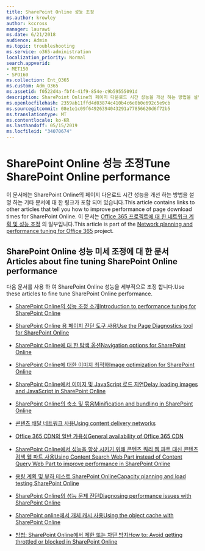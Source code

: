 ```yaml
---
title: SharePoint Online 성능 조정
ms.author: krowley
author: kccross
manager: laurawi
ms.date: 6/21/2018
audience: Admin
ms.topic: troubleshooting
ms.service: o365-administration
localization_priority: Normal
search.appverid:
- MET150
- SPO160
ms.collection: Ent_O365
ms.custom: Adm_O365
ms.assetid: f0522d4a-fbf4-41f9-854e-c9b59555091d
description: SharePoint Online의 페이지 다운로드 시간 성능을 개선 하는 방법을 설명 하는 기타 문서에 대 한 링크가 포함 되어 있습니다.
ms.openlocfilehash: 2359ab11ffd4d03874c410b4c6e0b0e692c5e9cb
ms.sourcegitcommit: 08e1e1c09f64926394043291a77856620d6f72b5
ms.translationtype: MT
ms.contentlocale: ko-KR
ms.lasthandoff: 05/15/2019
ms.locfileid: "34070674"
---
```

# <a name="tune-sharepoint-online-performance"></a><span data-ttu-id="6fa4f-103">SharePoint Online 성능 조정</span><span class="sxs-lookup"><span data-stu-id="6fa4f-103">Tune SharePoint Online performance</span></span>

<span data-ttu-id="6fa4f-104">이 문서에는 SharePoint Online의 페이지 다운로드 시간 성능을 개선 하는 방법을 설명 하는 기타 문서에 대 한 링크가 포함 되어 있습니다.</span><span class="sxs-lookup"><span data-stu-id="6fa4f-104">This article contains links to other articles that tell you how to improve performance of page download times for SharePoint Online.</span></span> <span data-ttu-id="6fa4f-105">이 문서는 [Office 365 프로젝트에 대 한 네트워크 계획 및 성능 조정](https://aka.ms/tune) 의 일부입니다.</span><span class="sxs-lookup"><span data-stu-id="6fa4f-105">This article is part of the [Network planning and performance tuning for Office 365](https://aka.ms/tune) project.</span></span>
   
## <a name="articles-about-fine-tuning-sharepoint-online-performance"></a><span data-ttu-id="6fa4f-106">SharePoint Online 성능 미세 조정에 대 한 문서</span><span class="sxs-lookup"><span data-stu-id="6fa4f-106">Articles about fine tuning SharePoint Online performance</span></span>

<span data-ttu-id="6fa4f-107">다음 문서를 사용 하 여 SharePoint Online 성능을 세부적으로 조정 합니다.</span><span class="sxs-lookup"><span data-stu-id="6fa4f-107">Use these articles to fine tune SharePoint Online performance.</span></span>
  
- [<span data-ttu-id="6fa4f-108">SharePoint Online의 성능 조정 소개</span><span class="sxs-lookup"><span data-stu-id="6fa4f-108">Introduction to performance tuning for SharePoint Online</span></span>](introduction-to-performance-tuning-for-sharepoint-online.md)
    
- [<span data-ttu-id="6fa4f-109">SharePoint Online 용 페이지 진단 도구 사용</span><span class="sxs-lookup"><span data-stu-id="6fa4f-109">Use the Page Diagnostics tool for SharePoint Online</span></span>](page-diagnostics-for-spo.md)
    
- [<span data-ttu-id="6fa4f-110">SharePoint Online에 대 한 탐색 옵션</span><span class="sxs-lookup"><span data-stu-id="6fa4f-110">Navigation options for SharePoint Online</span></span>](navigation-options-for-sharepoint-online.md)
    
- [<span data-ttu-id="6fa4f-111">SharePoint Online에 대한 이미지 최적화</span><span class="sxs-lookup"><span data-stu-id="6fa4f-111">Image optimization for SharePoint Online</span></span>](image-optimization-for-sharepoint-online.md)
    
- [<span data-ttu-id="6fa4f-112">SharePoint Online에서 이미지 및 JavaScript 로드 지연</span><span class="sxs-lookup"><span data-stu-id="6fa4f-112">Delay loading images and JavaScript in SharePoint Online</span></span>](delay-loading-images-and-javascript-in-sharepoint-online.md)
    
- [<span data-ttu-id="6fa4f-113">SharePoint Online의 축소 및 묶음</span><span class="sxs-lookup"><span data-stu-id="6fa4f-113">Minification and bundling in SharePoint Online</span></span>](minification-and-bundling-in-sharepoint-online.md)
    
- [<span data-ttu-id="6fa4f-114">콘텐츠 배달 네트워크 사용</span><span class="sxs-lookup"><span data-stu-id="6fa4f-114">Using content delivery networks</span></span>](using-content-delivery-networks-with-sharepoint-online.md)
    
 - [<span data-ttu-id="6fa4f-115">Office 365 CDN의 일반 가용성</span><span class="sxs-lookup"><span data-stu-id="6fa4f-115">General availability of Office 365 CDN</span></span>](https://dev.office.com/blogs/general-availability-of-office-365-cdn)
    
- [<span data-ttu-id="6fa4f-116">SharePoint Online에서 성능을 향상 시키기 위해 콘텐츠 쿼리 웹 파트 대신 콘텐츠 검색 웹 파트 사용</span><span class="sxs-lookup"><span data-stu-id="6fa4f-116">Using Content Search Web Part instead of Content Query Web Part to improve performance in SharePoint Online</span></span>](using-content-search-web-part-instead-of-content-query-web-part-to-improve-perfo.md)
    
- [<span data-ttu-id="6fa4f-117">용량 계획 및 부하 테스트 SharePoint Online</span><span class="sxs-lookup"><span data-stu-id="6fa4f-117">Capacity planning and load testing SharePoint Online</span></span>](capacity-planning-and-load-testing-sharepoint-online.md)
    
- [<span data-ttu-id="6fa4f-118">SharePoint Online의 성능 문제 진단</span><span class="sxs-lookup"><span data-stu-id="6fa4f-118">Diagnosing performance issues with SharePoint Online</span></span>](diagnosing-performance-issues-with-sharepoint-online.md)
    
- [<span data-ttu-id="6fa4f-119">SharePoint online에서 개체 캐시 사용</span><span class="sxs-lookup"><span data-stu-id="6fa4f-119">Using the object cache with SharePoint Online</span></span>](using-the-object-cache-with-sharepoint-online.md)
    
- [<span data-ttu-id="6fa4f-120">방법: SharePoint Online에서 제한 또는 차단 방지</span><span class="sxs-lookup"><span data-stu-id="6fa4f-120">How to: Avoid getting throttled or blocked in SharePoint Online</span></span>](https://msdn.microsoft.com/en-us/library/office/dn889829.aspx)
    

